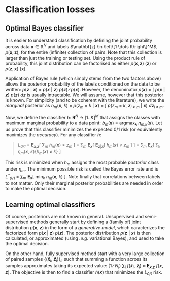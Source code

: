 # Classification losses

## Optimal Bayes classifier

It is easier to understand classification by defining the joint probability 
across data $\mathbf{x} \in \mathbb{R}^N$ and labels $\mathbf{z} \in \left\[1 \dots K\right\]^M$, $p(\mathbf{x}, \mathbf{z})$, 
for the entire (infinite) collection of pairs.
Note that this collection is larger than just the training or testing set. Using the 
product rule of probability, this joint distribution can be factorised as either 
$p(\mathbf{x}, \mathbf{z})~(\mathbf{z})$ or $p(\mathbf{z}, \mathbf{x})~(\mathbf{x})$.

Application of Bayes rule (which simply stems from the two factors above) allows the 
posterior probability of the labels conditioned on the data to be written: 
_p_(_**z**_ | _**x**_) = _p_(_**x**_ | _**z**_) _p_(_**z**_) &#8725; _p_(_**x**_). 
However, the denominator _p_(_**x**_) = &int; _p_(_**x**_ | _**z**_) _p_(_**z**_) _d**z**_
is usually intractable. We will assume, however that this posterior is known.
For simplicity (and to be coherent with the literature), we write the _marginal_
posterior as _&eta;<sub>m</sub>_(_**x**_, _k_) = _p_(_z<sub>m</sub>_ = _k_ | _**x**_) 
= &int; _p_(_z<sub>m</sub>_ = _k_, _**z**<sub>l &ne; m</sub>_ | _**x**_) _d**z**<sub>l &ne; m</sub>_.

Now, we define the classifier _b:_ **R**<sup>_N_</sup> 	&rarr; [1.._K_]<sup>_M_</sup> that assigns the 
classes with maximum marginal probability to a data point: _b<sub>m</sub>_(_**x**_) = argmax<sub>_k_</sub> _&eta;<sub>m,k</sub>_(_**x**_).
Let us prove that this classifier minimizes the expected 0/1 risk (or equivalently maximizes the _accuracy_). For any classifier _h_:
> _L<sub>0/1</sub>_ = **E**<sub>_**x**,**z**_</sub>[ &sum;<sub>_m_</sub> _h<sub>m</sub>_(_**x**_) &ne; _z<sub>m</sub>_ ]
> = &sum;<sub>_m_</sub> **E**<sub>_**x**_</sub>[ **E**<sub>_**z**_|_**x**_</sub>[ _h<sub>m</sub>_(_**x**_) &ne; _z<sub>m</sub>_ ] ]
> = &sum;<sub>_m_</sub> **E**<sub>_**x**_</sub>[ &sum;<sub>k</sub> _&eta;<sub>m</sub>_(_**x**_, _k_){_h<sub>m</sub>_(_**x**_) &ne; _k_} ]

This risk is minimized when _h<sub>m</sub>_ assigns the most probable _posterior_ class under _&eta;<sub>m</sub>_. 
The minimum possible risk is called the Bayes error rate and is 
_L<sup>*</sup><sub>0/1</sub>_ = &sum;<sub>_m_</sub> **E**<sub>_**x**_</sub>[ min<sub>_k_</sub> _&eta;<sub>m</sub>_(_**x**_, _k_) ].
Note finally that correlations between labels to not matter. Only their marginal posterior probabilities are needed 
in order to make the optimal decision.

## Learning optimal classifiers

Of course, posteriors are not known in general. Unsupervised and semi-supervised methods generally start 
by defining a (family of) joint distribution _p_(_**x**_, _**z**_) in the form of a _generative model_, which 
caracterizes the factorized form _p_(_**x**_ | _**z**_) _p_(_**z**_). The posterior distribution _p_(_**z**_ | _**x**_)
is then calculated, or approximated (using _.e.g._ variational Bayes), and used to take the optimal decision.

On the other hand, fully supervised method start with a very large collection of paired samples {(_**x&#770;**_<sub>_i_</sub>, _**z&#770;**_<sub>_i_</sub>)}<sub>_i_</sub>, 
such that summing a function across its samples approximates taking its expected value: 
(1 &#8725; _N<sub>i</sub>_) &sum;<sub>_i_</sub> _f_(_**x&#770;**_<sub>_i_</sub>, _**z&#770;**_<sub>_i_</sub>) &approx; **E**<sub>_**x**_,_**z**_</sub> _f_(_**x**_, _**z**_).
The objective is then to find a classifier _h_(_**x**_) that minimizes the _L<sub>0/1</sub>_ risk.
